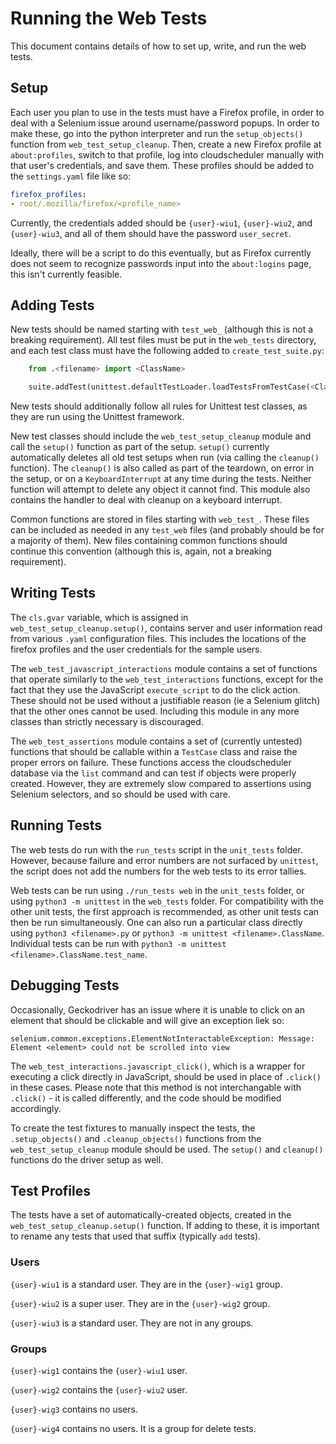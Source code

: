 # Running the Web Tests

This document contains details of how to set up, write, and run the web tests. 

## Setup

Each user you plan to use in the tests must have a Firefox profile, in order to deal with a Selenium issue around username/password popups. In order to make these, go into the python interpreter and run the `setup_objects()` function from `web_test_setup_cleanup`. Then, create a new Firefox profile at `about:profiles`, switch to that profile, log into cloudscheduler manually with that user's credentials, and save them. These profiles should be added to the `settings.yaml` file like so:

```yaml
firefox_profiles:
- root/.mozilla/firefox/<profile_name>
```

Currently, the credentials added should be `{user}-wiu1`, `{user}-wiu2`, and `{user}-wiu3`, and all of them should have the password `user_secret`.

Ideally, there will be a script to do this eventually, but as Firefox currently does not seem to recognize passwords input into the `about:logins` page, this isn't currently feasible.

## Adding Tests

New tests should be named starting with `test_web_` (although this is not a breaking requirement). All test files must be put in the `web_tests` directory, and each test class must have the following added to `create_test_suite.py`:

```python
    from .<filename> import <ClassName>

    suite.addTest(unittest.defaultTestLoader.loadTestsFromTestCase(<ClassName>))
```

New tests should additionally follow all rules for Unittest test classes, as they are run using the Unittest framework.

New test classes should include the `web_test_setup_cleanup` module and call the `setup()` function as part of the setup. `setup()` currently automatically deletes all old test setups when run (via calling the `cleanup()` function). The `cleanup()` is also called as part of the teardown, on error in the setup, or on a `KeyboardInterrupt` at any time during the tests. Neither function will attempt to delete any object it cannot find. This module also contains the handler to deal with cleanup on a keyboard interrupt.

Common functions are stored in files starting with `web_test_`. These files can be included as needed in any `test_web` files (and probably should be for a majority of them). New files containing common functions should continue this convention (although this is, again, not a breaking requirement).

## Writing Tests

The `cls.gvar` variable, which is assigned in `web_test_setup_cleanup.setup()`, contains server and user information read from various `.yaml` configuration files. This includes the locations of the firefox profiles and the user credentials for the sample users.

The `web_test_javascript_interactions` module contains a set of functions that operate similarly to the `web_test_interactions` functions, except for the fact that they use the JavaScript `execute_script` to do the click action. These should not be used without a justifiable reason (ie a Selenium glitch) that the other ones cannot be used. Including this module in any more classes than strictly necessary is discouraged. 

The `web_test_assertions` module contains a set of (currently untested) functions that should be callable within a `TestCase` class and raise the proper errors on failure. These functions access the cloudscheduler database via the `list` command and can test if objects were properly created. However, they are extremely slow compared to assertions using Selenium selectors, and so should be used with care.

## Running Tests

The web tests do run with the `run_tests` script in the `unit_tests` folder. However, because failure and error numbers are not surfaced by `unittest`, the script does not add the numbers for the web tests to its error tallies.

Web tests can be run using `./run_tests web` in the `unit_tests` folder, or using `python3 -m unittest` in the `web_tests` folder. For compatibility with the other unit tests, the first approach is recommended, as other unit tests can then be run simultaneously. One can also run a particular class directly using `python3 <filename>.py` or `python3 -m unittest <filename>.ClassName`. Individual tests can be run with `python3 -m unittest <filename>.ClassName.test_name`.

## Debugging Tests

Occasionally, Geckodriver has an issue where it is unable to click on an element that should be clickable and will give an exception liek so:

```
selenium.common.exceptions.ElementNotInteractableException: Message: Element <element> could not be scrolled into view
```

The `web_test_interactions.javascript_click()`, which is a wrapper for executing a click directly in JavaScript, should be used in place of `.click()` in these cases. Please note that this method is not interchangable with `.click()` - it is called differently, and the code should be modified accordingly.

To create the test fixtures to manually inspect the tests, the `.setup_objects()` and `.cleanup_objects()` functions from the `web_test_setup_cleanup` module should be used. The `setup()` and `cleanup()` functions do the driver setup as well.

## Test Profiles

The tests have a set of automatically-created objects, created in the `web_test_setup_cleanup.setup()` function. If adding to these, it is important to rename any tests that used that suffix (typically `add` tests).

### Users

`{user}-wiu1` is a standard user. They are in the `{user}-wig1` group.

`{user}-wiu2` is a super user. They are in the `{user}-wig2` group.

`{user}-wiu3` is a standard user. They are not in any groups.

### Groups

`{user}-wig1` contains the `{user}-wiu1` user.

`{user}-wig2` contains the `{user}-wiu2` user.

`{user}-wig3` contains no users.

`{user}-wig4` contains no users. It is a group for delete tests.